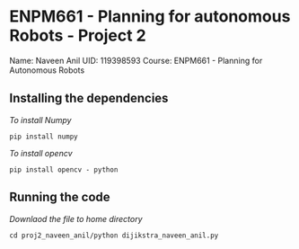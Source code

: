 # ENPM661 - Planning for autonomous Robots - Project 2
Name: Naveen Anil
UID: 119398593
Course:  ENPM661 - Planning for Autonomous Robots

## Installing the dependencies
*To install Numpy*
```
pip install numpy
```
*To install opencv*
```
pip install opencv - python
```


## Running the code
*Downlaod the file to home directory*
```
cd proj2_naveen_anil/python dijikstra_naveen_anil.py 

```





